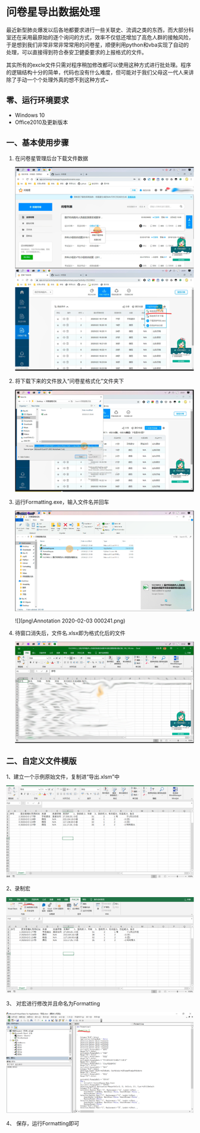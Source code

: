 # 问卷星导出数据处理

最近新型肺炎爆发以后各地都要求进行一些关联史、流调之类的东西，而大部分科室还在采用最原始的逐个询问的方式，效率不仅低还增加了高危人群的接触风险，于是想到我们非常非常非常常用的问卷星，顺便利用python和vba实现了自动的处理，可以直接得到符合泰安卫健委要求的上报格式的文件。

其实所有的excle文件只需对程序稍加修改都可以使用这种方式进行批处理。程序的逻辑结构十分的简单，代码也没有什么难度，但可能对于我们父母这一代人来讲除了手动一个个处理外真的想不到这种方式~

## 零、运行环境要求

- Windows 10
- Office2010及更新版本

## 一、基本使用步骤

1. 在问卷星管理后台下载文件数据

   <img src="png\Annotation 2020-02-02 235532.png" style="zoom:50%;" />

   <img src="png\Annotation 2020-02-02 235726.png" style="zoom:50%;" />



2. 将下载下来的文件放入“问卷星格式化”文件夹下

   <img src="png\Annotation 2020-02-03 000002.png" style="zoom:50%;" />

   

3. 运行Formatting.exe，输入文件名并回车

   <img src="png\Annotation 2020-02-03 000151.png" style="zoom:50%;" />

   ![](png\Annotation 2020-02-03 000241.png)

4. 待窗口消失后，文件名.xlsx即为格式化后的文件

   <img src="png\Annotation 2020-02-03 000355.png" style="zoom:50%;" />

## 二、自定义文件模版

1、建立一个示例原始文件，复制进“导出.xlsm”中

<img src="png\Annotation 2020-02-03 001120.png" style="zoom:50%;" />

2、录制宏

<img src="png\Annotation 2020-02-03 001224.png" style="zoom:50%;" />

3、 对宏进行修改并且命名为Formatting

<img src="png\Annotation 2020-02-03 001338.png" style="zoom:50%;" />

4、 保存，运行Formatting即可
